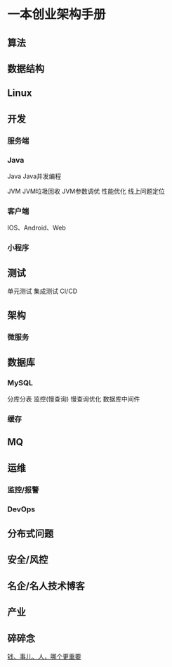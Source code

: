 # 一本创业架构手册

## 算法

## 数据结构

## Linux

## 开发

### 服务端
### Java
Java
Java并发编程

JVM
JVM垃圾回收
JVM参数调优
性能优化
线上问题定位


### 客户端
IOS、Android、Web

### 小程序



## 测试
单元测试
集成测试
CI/CD

## 架构
### 微服务

## 数据库

### MySQL
分库分表
监控(慢查询)
慢查询优化
数据库中间件


### 缓存

## MQ


## 运维

### 监控/报警

### DevOps


## 分布式问题

## 安全/风控

## 名企/名人技术博客

## 产业

## 碎碎念
[钱、事儿、人，哪个更重要](...)



